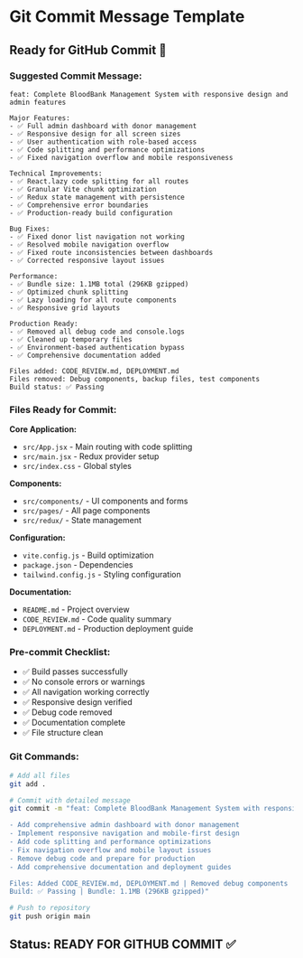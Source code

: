 # Git Commit Message Template

## Ready for GitHub Commit 🚀

### Suggested Commit Message:
```
feat: Complete BloodBank Management System with responsive design and admin features

Major Features:
- ✅ Full admin dashboard with donor management
- ✅ Responsive design for all screen sizes  
- ✅ User authentication with role-based access
- ✅ Code splitting and performance optimizations
- ✅ Fixed navigation overflow and mobile responsiveness

Technical Improvements:
- ✅ React.lazy code splitting for all routes
- ✅ Granular Vite chunk optimization
- ✅ Redux state management with persistence
- ✅ Comprehensive error boundaries
- ✅ Production-ready build configuration

Bug Fixes:
- ✅ Fixed donor list navigation not working
- ✅ Resolved mobile navigation overflow
- ✅ Fixed route inconsistencies between dashboards
- ✅ Corrected responsive layout issues

Performance:
- ✅ Bundle size: 1.1MB total (296KB gzipped)
- ✅ Optimized chunk splitting
- ✅ Lazy loading for all route components
- ✅ Responsive grid layouts

Production Ready:
- ✅ Removed all debug code and console.logs
- ✅ Cleaned up temporary files
- ✅ Environment-based authentication bypass
- ✅ Comprehensive documentation added

Files added: CODE_REVIEW.md, DEPLOYMENT.md
Files removed: Debug components, backup files, test components
Build status: ✅ Passing
```

### Files Ready for Commit:

**Core Application:**
- `src/App.jsx` - Main routing with code splitting
- `src/main.jsx` - Redux provider setup
- `src/index.css` - Global styles

**Components:**
- `src/components/` - UI components and forms
- `src/pages/` - All page components
- `src/redux/` - State management

**Configuration:**
- `vite.config.js` - Build optimization
- `package.json` - Dependencies
- `tailwind.config.js` - Styling configuration

**Documentation:**
- `README.md` - Project overview
- `CODE_REVIEW.md` - Code quality summary  
- `DEPLOYMENT.md` - Production deployment guide

### Pre-commit Checklist:
- ✅ Build passes successfully
- ✅ No console errors or warnings
- ✅ All navigation working correctly
- ✅ Responsive design verified
- ✅ Debug code removed
- ✅ Documentation complete
- ✅ File structure clean

### Git Commands:
```bash
# Add all files
git add .

# Commit with detailed message
git commit -m "feat: Complete BloodBank Management System with responsive design

- Add comprehensive admin dashboard with donor management
- Implement responsive navigation and mobile-first design  
- Add code splitting and performance optimizations
- Fix navigation overflow and mobile layout issues
- Remove debug code and prepare for production
- Add comprehensive documentation and deployment guides

Files: Added CODE_REVIEW.md, DEPLOYMENT.md | Removed debug components
Build: ✅ Passing | Bundle: 1.1MB (296KB gzipped)"

# Push to repository
git push origin main
```

## Status: **READY FOR GITHUB COMMIT** ✅
